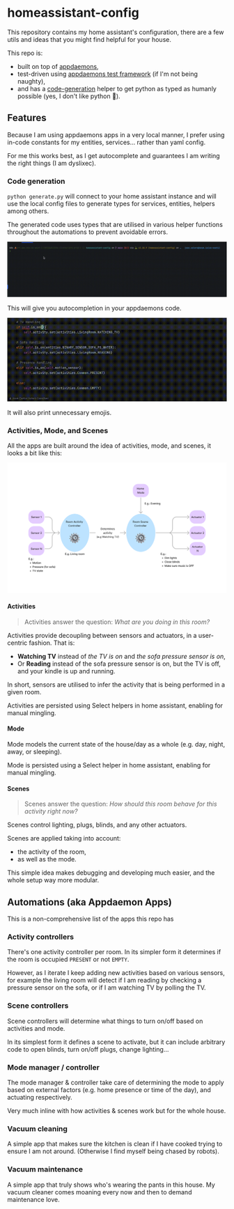 # homeassistant-config

This repository contains my home assistant's configuration, there are a few utils and ideas that you might find helpful for your house.

This repo is: 
- built on top of [appdaemons](https://appdaemon.readthedocs.io/en/latest/), 
- test-driven using [appdaemons test framework](https://floriankempenich.github.io/Appdaemon-Test-Framework/) (if I'm 
not being naughty), 
- and has a [code-generation](generate.py) helper to get python as typed as humanly possible (yes, I don't like python 🐍). 


## Features
Because I am using appdaemons apps in a very local manner, I prefer using in-code constants for my
entities, services... rather than yaml config.

For me this works best, as I get autocomplete and guarantees I am writing the right
things (I am dyslixec).

### Code generation

`python generate.py` will connect to your home assistant instance and will use the local config files
to generate types for services, entities, helpers among others.

The generated code uses types that are utilised in various helper functions throughout the automations to prevent
avoidable errors.

![](docs/img/generate.gif)

This will give you autocompletion in your appdaemons code.

![](docs/img/coding.gif)

It will also print unnecessary emojis.


### Activities, Mode, and Scenes

All the apps are built around the idea of activities, mode, and scenes, it looks a bit like this:

![](docs/img/architecture.png)

#### Activities
> Activities answer the question: *What are you doing in this room?*

Activities provide decoupling between sensors
and actuators, in a user-centric fashion. That is:
- **Watching TV** instead of _the TV is on_ and _the sofa pressure sensor is on_, 
- Or **Reading** instead of the sofa pressure sensor is on, but the TV is off, and your kindle is up and running.

In short, sensors are utilised to infer the activity that is being performed in a given room.

Activities are persisted using Select helpers in home assistant, enabling for manual mingling.

#### Mode
Mode models the current state of the house/day as a whole (e.g. day, night, away, or sleeping).

Mode is persisted using a Select helper in home assistant, enabling for manual mingling.

#### Scenes
> Scenes answer the question: *How should this room behave for this activity right now?*

Scenes control lighting, plugs, blinds, and any other actuators.

Scenes are applied taking into account:
- the activity of the room,
- as well as the mode.

This simple idea makes debugging and developing much easier, and the whole setup way more modular.

## Automations (aka Appdaemon Apps)
This is a non-comprehensive list of the apps this repo has

### Activity controllers
There's one activity controller per room. In its simpler form it 
determines if the room is occupied `PRESENT` or not `EMPTY`.

However, as I iterate I keep adding new activities based on various sensors,
for example the living room will detect if I am reading by checking
a pressure sensor on the sofa, or if I am watching TV by polling the TV.

### Scene controllers
Scene controllers will determine what things to turn on/off based on activities and mode.

In its simplest form it defines a scene to activate, but it can include arbitrary code to open
blinds, turn on/off plugs, change lighting...

### Mode manager / controller
The mode manager & controller take care of determining the mode to apply based on external factors
(e.g. home presence or time of the day), and actuating respectively.

Very much inline with how activities & scenes work but for the whole house.

### Vacuum cleaning
A simple app that makes sure the kitchen is clean if I have cooked trying to ensure
I am not around. (Otherwise I find myself being chased by robots).

### Vacuum maintenance
A simple app that truly shows who's wearing the pants in this house.
My vacuum cleaner comes moaning every now and then to demand maintenance love.
